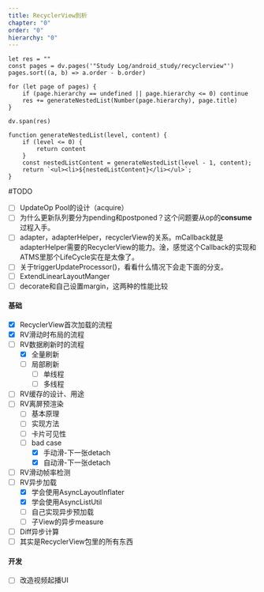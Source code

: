 ```yaml
---
title: RecyclerView剖析
chapter: "0"
order: "0"
hierarchy: "0"
---
```


```dataviewjs
let res = ""
const pages = dv.pages('"Study Log/android_study/recyclerview"')
pages.sort((a, b) => a.order - b.order)

for (let page of pages) {
	if (page.hierarchy == undefined || page.hierarchy <= 0) continue
	res += generateNestedList(Number(page.hierarchy), page.title)
}

dv.span(res)

function generateNestedList(level, content) {
	if (level <= 0) { 
		return content
	} 
	const nestedListContent = generateNestedList(level - 1, content); 
	return `<ul><li>${nestedListContent}</li></ul>`; 
}
```

#TODO 

- [ ] UpdateOp Pool的设计（acquire）
- [ ] 为什么更新队列要分为pending和postponed？这个问题要从op的**consume**过程入手。
- [ ] adapter，adapterHelper，recyclerView的关系。mCallback就是adapterHelper需要的RecyclerView的能力。淦，感觉这个Callback的实现和ATMS里那个LifeCycle实在是太像了。
- [ ] 关于triggerUpdateProcessor()，看看什么情况下会走下面的分支。
- [ ] ExtendLinearLayoutManger
- [ ] decorate和自己设置margin，这两种的性能比较

#### 基础

- [x] RecyclerView首次加载的流程
- [x] RV滑动时布局的流程
- [ ] RV数据刷新时的流程
	- [x] 全量刷新
	- [ ] 局部刷新
		- [ ] 单线程
		- [ ] 多线程
- [ ] RV缓存的设计、用途
- [ ] RV离屏预渲染
	- [ ] 基本原理
	- [ ] 实现方法
	- [ ] 卡片可见性
	- [ ] bad case
		- [x] 手动滑-下一张detach
		- [x] 自动滑-下一张detach
- [ ] RV滑动帧率检测
- [ ] RV异步加载
	- [x] 学会使用AsyncLayoutInflater
	- [x] 学会使用AsyncListUtil
	- [ ] 自己实现异步预加载
	- [ ] 子View的异步measure
- [ ] Diff异步计算
- [ ] 其实是RecyclerView包里的所有东西

#### 开发

- [ ] 改造视频起播UI
